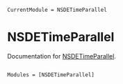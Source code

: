 ```@meta
CurrentModule = NSDETimeParallel
```

# NSDETimeParallel

Documentation for [NSDETimeParallel](https://github.com/giancarloantonucci/NSDETimeParallel.jl).

```@index
```

```@autodocs
Modules = [NSDETimeParallel]
```
